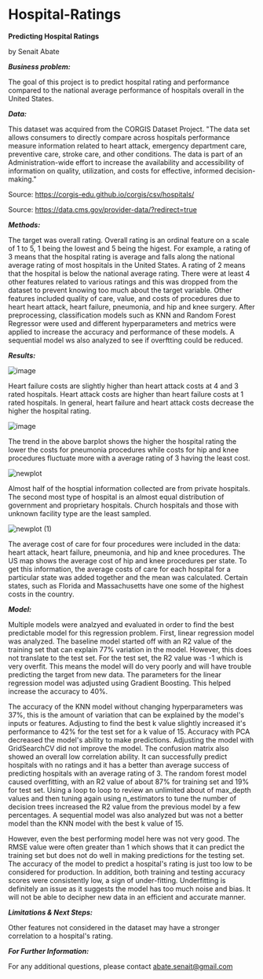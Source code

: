 # Hospital-Ratings

**Predicting Hospital Ratings**

by Senait Abate



***Business problem:***

The goal of this project is to predict hospital rating and performance compared to the national average performance of hospitals overall in the United States. 


***Data:***

This dataset was acquired from the CORGIS Dataset Project. "The data set allows consumers to directly compare across hospitals performance measure information related to heart attack, emergency department care, preventive care, stroke care, and other conditions. The data is part of an Administration-wide effort to increase the availability and accessibility of information on quality, utilization, and costs for effective, informed decision-making."

Source: https://corgis-edu.github.io/corgis/csv/hospitals/ 

Source: https://data.cms.gov/provider-data/?redirect=true 


***Methods:***

The target was overall rating. Overall rating is an ordinal feature on a scale of 1 to 5, 1 being the lowest and 5 being the higest. For example, a rating of 3 means that the hospital rating is average and falls along the national average rating of most hospitals in the United States. A rating of 2 means that the hospital is below the national average rating. There were at least 4 other features related to various ratings and this was dropped from the dataset to prevent knowing too much about the target variable. Other features included quality of care, value, and costs of procedures due to heart heart attack, heart failure, pneumonia, and hip and knee surgery. After preprocessing, classification models such as KNN and Random Forest Regressor were used and different hyperparameters and metrics were applied to increase the accuracy and performance of these models. A sequential model ws also analyzed to see if overftting could be reduced.


***Results:***


![image](https://user-images.githubusercontent.com/105686944/181847811-9308a380-07d2-48d7-96be-52b71d74e6e6.png)

Heart failure costs are slightly higher than heart attack costs at 4 and 3 rated hospitals. Heart attack costs are higher than heart failure costs at 1 rated hospitals. In general, heart failure and heart attack costs decrease the higher the hospital rating. 


![image](https://user-images.githubusercontent.com/105686944/181847839-7f277bcc-48f1-4cbe-af53-8d0c9557428b.png)

The trend in the above barplot shows the higher the hospital rating the lower the costs for pneumonia procedures while costs for hip and knee procedures fluctuate more with a average rating of 3 having the least cost.


![newplot](https://user-images.githubusercontent.com/105686944/183522280-48847910-220b-44a7-800c-2d392efd2bf9.png)


Almost half of the hosptial information collected are from private hospitals. The second most type of hospital is an almost equal distribution of government and proprietary hospitals. Church hospitals and those with unknown facility type are the least sampled.   


![newplot (1)](https://user-images.githubusercontent.com/105686944/183523089-9b1a42fa-9d71-4430-a0d9-e7cd58483735.png)

The average cost of care for four procedures were included in the data: heart attack, heart failure, pneumonia, and hip and knee procedures. The US map shows the average cost of hip and knee procedures per state. To get this information, the average costs of care for each hospital for a particular state was added together and the mean was calculated. Certain states, such as Florida and Massachusetts have one some of the highest costs in the country.


***Model:***

Multiple models were analzyed and evaluated in order to find the best predictable model for this regression problem. First, linear regression model was analyzed. The baseline model started off with an R2 value of the training set that can explain 77% variation in the model. However, this does not translate to the test set. For the test set, the R2 value was -1 which is very overfit. This means the model will do very poorly and will have trouble predicting the target from new data. The parameters for the linear regression model was adjusted using Gradient Boosting. This helped increase the accuracy to 40%.

The accuracy of the KNN model without changing hyperparameters was 37%, this is the amount of variation that can be explained by the model's inputs or features. Adjusting to find the best k value slightly increased it's performance to 42% for the test set for a k value of 15. Accuracy with PCA decreased the model's ability to make predictions. Adjusting the model with GridSearchCV did not improve the model. The confusion matrix also showed an overall low correlation ability. It can successfully predict hospitals with no ratings and it has a better than average success of predicting hospitals with an average rating of 3. The random forest model caused overfitting, with an R2 value of about 87% for training set and 19% for test set. Using a loop to loop to review an unlimited about of max_depth values and then tuning again using n_estimators to tune the number of decision trees increased the R2 value from the previous model by a few percentages. A sequential model was also analyzed but was not a better model than the KNN model with the best k value of 15.

However, even the best performing model here was not very good. The RMSE value were often greater than 1 which shows that it can predict the training set but does not do well in making predictions for the testing set. The accuracy of the model to predict a hospital's rating is just too low to be considered for production. In addition, both training and testing accuracy scores were consistently low, a sign of under-fitting. Underfitting is definitely an issue as it suggests the model has too much noise and bias. It will not be able to decipher new data in an efficient and accurate manner.


***Limitations & Next Steps:***

Other features not considered in the dataset may have a stronger correlation to a hospital's rating. 



***For Further Information:***

For any additional questions, please contact abate.senait@gmail.com
